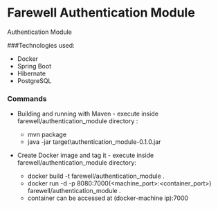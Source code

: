 
# Farewell Authentication Module

 Authentication Module


###Technologies used:

* Docker
* Spring Boot
* Hibernate
* PostgreSQL

### Commands

* Building and running with Maven - execute inside farewell/authentication_module directory :
    * mvn package
    * java -jar target\authentication_module-0.1.0.jar

* Create Docker image and tag it - execute inside farewell/authentication_module directory:
    * docker build -t farewell/authentication_module .
    * docker run -d -p 8080:7000(<machine_port>:<container_port>) farewell/authentication_module .
    * container can be accessed at (docker-machine ip):7000